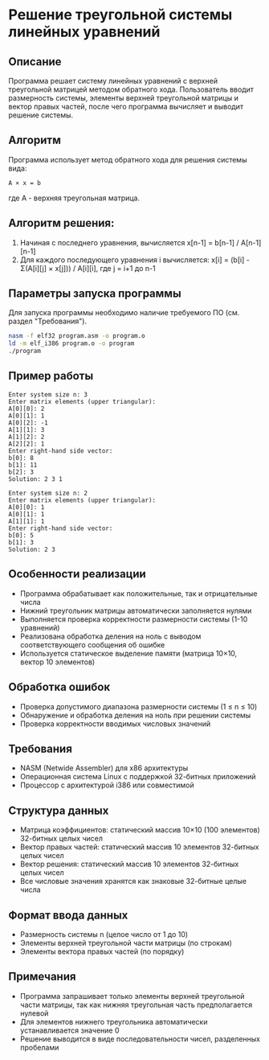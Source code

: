 # Решение треугольной системы линейных уравнений

## Описание
Программа решает систему линейных уравнений с верхней треугольной матрицей методом обратного хода. Пользователь вводит размерность системы, элементы верхней треугольной матрицы и вектор правых частей, после чего программа вычисляет и выводит решение системы.

## Алгоритм
Программа использует метод обратного хода для решения системы вида:
```
A × x = b
```
где A - верхняя треугольная матрица.

## Алгоритм решения:
1. Начиная с последнего уравнения, вычисляется x[n-1] = b[n-1] / A[n-1][n-1]
2. Для каждого последующего уравнения i вычисляется:
   x[i] = (b[i] - Σ(A[i][j] × x[j])) / A[i][i], где j = i+1 до n-1

## Параметры запуска программы
Для запуска программы необходимо наличие требуемого ПО (см. раздел "Требования").

```bash
nasm -f elf32 program.asm -o program.o
ld -m elf_i386 program.o -o program
./program
```

## Пример работы
```
Enter system size n: 3
Enter matrix elements (upper triangular):
A[0][0]: 2
A[0][1]: 1
A[0][2]: -1
A[1][1]: 3
A[1][2]: 2
A[2][2]: 1
Enter right-hand side vector:
b[0]: 8
b[1]: 11
b[2]: 3
Solution: 2 3 1 
```

```
Enter system size n: 2
Enter matrix elements (upper triangular):
A[0][0]: 1
A[0][1]: 1
A[1][1]: 1
Enter right-hand side vector:
b[0]: 5
b[1]: 3
Solution: 2 3 
```

## Особенности реализации
- Программа обрабатывает как положительные, так и отрицательные числа
- Нижний треугольник матрицы автоматически заполняется нулями
- Выполняется проверка корректности размерности системы (1-10 уравнений)
- Реализована обработка деления на ноль с выводом соответствующего сообщения об ошибке
- Используется статическое выделение памяти (матрица 10×10, вектор 10 элементов)

## Обработка ошибок
- Проверка допустимого диапазона размерности системы (1 ≤ n ≤ 10)
- Обнаружение и обработка деления на ноль при решении системы
- Проверка корректности вводимых числовых значений

## Требования
- NASM (Netwide Assembler) для x86 архитектуры
- Операционная система Linux с поддержкой 32-битных приложений
- Процессор с архитектурой i386 или совместимой

## Структура данных
- Матрица коэффициентов: статический массив 10×10 (100 элементов) 32-битных целых чисел
- Вектор правых частей: статический массив 10 элементов 32-битных целых чисел
- Вектор решения: статический массив 10 элементов 32-битных целых чисел
- Все числовые значения хранятся как знаковые 32-битные целые числа

## Формат ввода данных
- Размерность системы n (целое число от 1 до 10)
- Элементы верхней треугольной части матрицы (по строкам)
- Элементы вектора правых частей (по порядку)

## Примечания
- Программа запрашивает только элементы верхней треугольной части матрицы, так как нижняя треугольная часть предполагается нулевой
- Для элементов нижнего треугольника автоматически устанавливается значение 0
- Решение выводится в виде последовательности чисел, разделенных пробелами